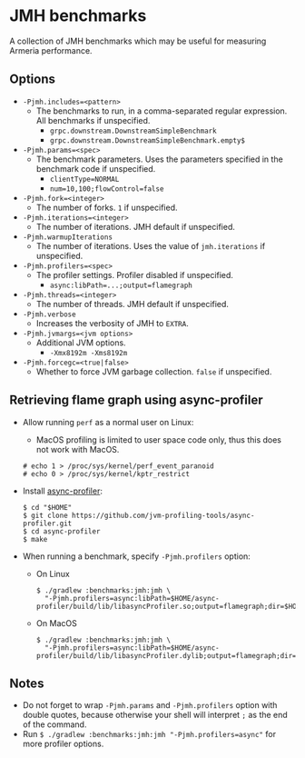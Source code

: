 # JMH benchmarks

A collection of JMH benchmarks which may be useful for measuring Armeria performance.

## Options

- `-Pjmh.includes=<pattern>`
  - The benchmarks to run, in a comma-separated regular expression. All benchmarks if unspecified.
    - `grpc.downstream.DownstreamSimpleBenchmark`
    - `grpc.downstream.DownstreamSimpleBenchmark.empty$`
- `-Pjmh.params=<spec>`
  - The benchmark parameters. Uses the parameters specified in the benchmark code if unspecified.
    - `clientType=NORMAL`
    - `num=10,100;flowControl=false`
- `-Pjmh.fork=<integer>`
  - The number of forks. `1` if unspecified.
- `-Pjmh.iterations=<integer>`
  - The number of iterations. JMH default if unspecified.
- `-Pjmh.warmupIterations`
  - The number of iterations. Uses the value of `jmh.iterations` if unspecified.
- `-Pjmh.profilers=<spec>`
  - The profiler settings. Profiler disabled if unspecified.
    - `async:libPath=...;output=flamegraph`
- `-Pjmh.threads=<integer>`
  - The number of threads. JMH default if unspecified.
- `-Pjmh.verbose`
  - Increases the verbosity of JMH to `EXTRA`.
- `-Pjmh.jvmargs=<jvm options>`
  - Additional JVM options.
    - `-Xmx8192m -Xms8192m`
- `-Pjmh.forcegc=<true|false>`
  - Whether to force JVM garbage collection. `false` if unspecified.

## Retrieving flame graph using async-profiler

- Allow running `perf` as a normal user on Linux:
  - MacOS profiling is limited to user space code only, thus this does not work with MacOS.

  ```
  # echo 1 > /proc/sys/kernel/perf_event_paranoid
  # echo 0 > /proc/sys/kernel/kptr_restrict
  ```

- Install [async-profiler](https://github.com/jvm-profiling-tools/async-profiler):

  ```
  $ cd "$HOME"
  $ git clone https://github.com/jvm-profiling-tools/async-profiler.git
  $ cd async-profiler
  $ make
  ```

- When running a benchmark, specify `-Pjmh.profilers` option:
  - On Linux
    ```
    $ ./gradlew :benchmarks:jmh:jmh \
      "-Pjmh.profilers=async:libPath=$HOME/async-profiler/build/lib/libasyncProfiler.so;output=flamegraph;dir=$HOME/result"
    ```
  - On MacOS
    ```
    $ ./gradlew :benchmarks:jmh:jmh \
      "-Pjmh.profilers=async:libPath=$HOME/async-profiler/build/lib/libasyncProfiler.dylib;output=flamegraph;dir=$HOME/result"
    ```

## Notes

- Do not forget to wrap `-Pjmh.params` and `-Pjmh.profilers` option with double quotes, because otherwise your
  shell will interpret `;` as the end of the command.
- Run `$ ./gradlew :benchmarks:jmh:jmh "-Pjmh.profilers=async"` for more profiler options.
